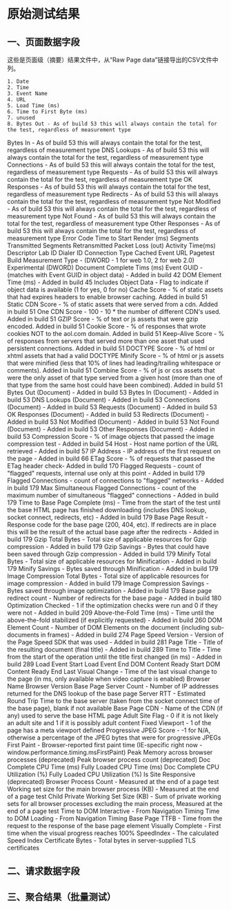 # 原始测试结果
## 一、页面数据字段
这些是页面级（摘要）结果文件中，从“Raw Page data”链接导出的CSV文件中列。 

    1. Date  
    2. Time  
    3. Event Name    
    4. URL
    5. Load Time (ms)
    6. Time to First Byte (ms)
    7. unused
    8. Bytes Out - As of build 53 this will always contain the total for the test, regardless of measurement type
Bytes In - As of build 53 this will always contain the total for the test, regardless of measurement type
DNS Lookups - As of build 53 this will always contain the total for the test, regardless of measurement type
Connections - As of build 53 this will always contain the total for the test, regardless of measurement type
Requests - As of build 53 this will always contain the total for the test, regardless of measurement type
OK Responses - As of build 53 this will always contain the total for the test, regardless of measurement type
Redirects - As of build 53 this will always contain the total for the test, regardless of measurement type
Not Modified - As of build 53 this will always contain the total for the test, regardless of measurement type
Not Found - As of build 53 this will always contain the total for the test, regardless of measurement type
Other Responses - As of build 53 this will always contain the total for the test, regardless of measurement type
Error Code
Time to Start Render (ms)
Segments Transmitted
Segments Retransmitted
Packet Loss (out)
Activity Time(ms)
Descriptor
Lab ID
Dialer ID
Connection Type
Cached
Event URL
Pagetest Build
Measurement Type - (DWORD - 1 for web 1.0, 2 for web 2.0)
Experimental (DWORD)
Document Complete Tims (ms)
Event GUID - (matches with Event GUID in object data) - Added in build 42
DOM Element Time (ms) - Added in build 45
Includes Object Data - Flag to indicate if object data is available (1 for yes, 0 for no)
Cache Score - % of static assets that had expires headers to enable browser caching. Added in build 51
Static CDN Score - % of static assets that were served from a cdn. Added in build 51
One CDN Score - 100 - 10 * the number of different CDN's used. Added in build 51
GZIP Score - % of text or js assets that were gzip encoded. Added in build 51
Cookie Score - % of responses that wrote cookies NOT to the aol.com domain. Added in build 51
Keep-Alive Score - % of responses from servers that served more than one asset that used persistent connections. Added in build 51
DOCTYPE Score - % of html or xhtml assets that had a valid DOCTYPE
Minify Score - % of html or js assets that were minified (less that 10% of lines had leading/trailing whitespace or comments). Added in build 51
Combine Score - % of js or css assets that were the only asset of that type served from a given host (more than one of that type from the same host could have been combined). Added in build 51
Bytes Out (Document) - Added in build 53
Bytes In (Document) - Added in build 53
DNS Lookups (Document) - Added in build 53
Connections (Document) - Added in build 53
Requests (Document) - Added in build 53
OK Responses (Document) - Added in build 53
Redirects (Document) - Added in build 53
Not Modified (Document) - Added in build 53
Not Found (Document) - Added in build 53
Other Responses (Document) - Added in build 53
Compression Score - % of image objects that passed the image compression test - Added in build 54
Host - Host name portion of the URL retrieved - Added in build 57
IP Address - IP address of the first request on the page - Added in build 66
ETag Score - % of requests that passed the ETag header check- Added in build 170
Flagged Requests - count of "flagged" requests, internal use only at this point - Added in build 179
Flagged Connections - count of connections to "flagged" networks - Added in build 179
Max Simultaneous Flagged Connections - count of the maximum number of simultaneous "flagged" connections - Added in build 179
Time to Base Page Complete (ms) - Time from the start of the test until the base HTML page has finished downloading (includes DNS lookup, socket connect, redirects, etc) - Added in build 179
Base Page Result - Response code for the base page (200, 404, etc). If redirects are in place this will be the result of the actual base page after the redirects - Added in build 179
Gzip Total Bytes - Total size of applicable resources for Gzip compression - Added in build 179
Gzip Savings - Bytes that could have been saved through Gzip compression - Added in build 179
Minify Total Bytes - Total size of applicable resources for Minification - Added in build 179
Minify Savings - Bytes saved through Minification - Added in build 179
Image Compression Total Bytes - Total size of applicable resources for image compression - Added in build 179
Image Compression Savings - Bytes saved through image optimization - Added in build 179
Base page redirect count - Number of redirects for the base page - Added in build 180
Optimization Checked - 1 if the optimization checks were run and 0 if they were not - Added in build 209
Above-the-Fold Time (ms) - Time until the above-the-fold stabilized (if explicitly requested) - Added in build 260
DOM Element Count - Number of DOM Elements on the document (including sub-documents in frames) - Added in build 274
Page Speed Version - Version of the Page Speed SDK that was used - Added in build 281
Page Title - Title of the resulting document (final title) - Added in build 289
Time to Title - Time from the start of the operation until the title first changed (in ms) - Added in build 289
Load Event Start
Load Event End
DOM Content Ready Start
DOM Content Ready End
Last Visual Change - Time of the last visual change to the page (in ms, only available when video capture is enabled)
Browser Name
Browser Version
Base Page Server Count - Number of IP addresses returned for the DNS lookup of the base page
Server RTT - Estimated Round Trip Time to the base server (taken from the socket connect time of the base page), blank if not available
Base Page CDN - Name of the CDN (if any) used to serve the base HTML page
Adult Site Flag - 0 if it is not likely an adult site and 1 if it is possibly adult content
Fixed Viewport - 1 of the page has a meta viewport defined
Progressive JPEG Score - -1 for N/A, otherwise a percentage of the JPEG bytes that were for progressive JPEGs
First Paint - Browser-reported first paint time (IE-specific right now - window.performance.timing.msFirstPaint)
Peak Memory across browser processes (deprecated)
Peak browser process count (deprecated)
Doc Complete CPU Time (ms)
Fully Loaded CPU Time (ms)
Doc Complete CPU Utilization (%)
Fully Loaded CPU Utilization (%)
Is Site Responsive (deprecated)
Browser Process Count - Measured at the end of a page test
Working set size for the main browser process (KB) - Measured at the end of a page test
Child Private Working Set Size (KB) - Sum of private working sets for all browser processes excluding the main process, Measured at the end of a page test
Time to DOM Interactive - From Navigation Timing
Time to DOM Loading - From Navigation Timing
Base Page TTFB - Time from the request to the response of the base page element
Visually Complete - First time when the visual progress reaches 100%
SpeedIndex - The calculated Speed Index
Certificate Bytes - Total bytes in server-supplied TLS certificates
## 二、请求数据字段
## 三、聚合结果（批量测试）